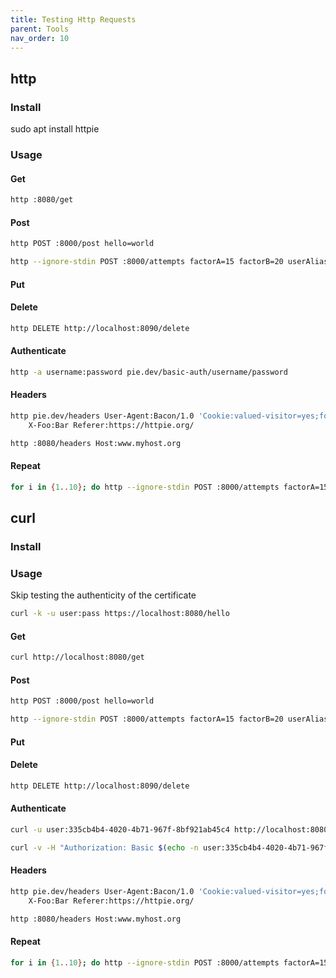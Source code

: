 ```yaml
---
title: Testing Http Requests
parent: Tools
nav_order: 10
---
```



## http
### Install
sudo apt install httpie
### Usage
#### Get
```bash
http :8080/get
```
#### Post
```bash
http POST :8000/post hello=world
```
```bash
http --ignore-stdin POST :8000/attempts factorA=15 factorB=20 userAlias=test-gamification-service-down guess=300
```
#### Put
#### Delete
```bash
http DELETE http://localhost:8090/delete
```
#### Authenticate
```bash
http -a username:password pie.dev/basic-auth/username/password
```
#### Headers
```bash
http pie.dev/headers User-Agent:Bacon/1.0 'Cookie:valued-visitor=yes;foo=bar' \
    X-Foo:Bar Referer:https://httpie.org/

```
```bash
http :8080/headers Host:www.myhost.org  
```  
#### Repeat
```bash
for i in {1..10}; do http --ignore-stdin POST :8000/attempts factorA=15 factorB=20 userAlias=test-gamification-service-down guess=300; done
```
## curl

### Install

### Usage
Skip testing the authenticity of the certificate
```bash
curl -k -u user:pass https://localhost:8080/hello
```
#### Get
```bash
curl http://localhost:8080/get
```
#### Post
```bash
http POST :8000/post hello=world
```
```bash
http --ignore-stdin POST :8000/attempts factorA=15 factorB=20 userAlias=test-gamification-service-down guess=300
```
#### Put
#### Delete
```bash
http DELETE http://localhost:8090/delete
```
#### Authenticate
```bash
curl -u user:335cb4b4-4020-4b71-967f-8bf921ab45c4 http://localhost:8080/hello
```
```bash
curl -v -H "Authorization: Basic $(echo -n user:335cb4b4-4020-4b71-967f-8bf921ab45c4 | base64)" localhost:8080/hello
```

#### Headers
```bash
http pie.dev/headers User-Agent:Bacon/1.0 'Cookie:valued-visitor=yes;foo=bar' \
    X-Foo:Bar Referer:https://httpie.org/

```
```bash
http :8080/headers Host:www.myhost.org  
```  
#### Repeat
```bash
for i in {1..10}; do http --ignore-stdin POST :8000/attempts factorA=15 factorB=20 userAlias=test-gamification-service-down guess=300; done
```